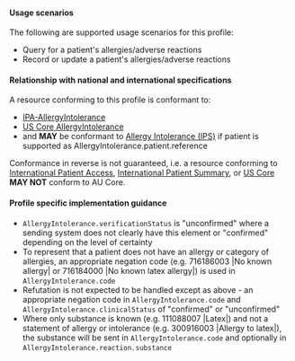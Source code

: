 #### Usage scenarios

The following are supported usage scenarios for this profile:

- Query for a patient's allergies/adverse reactions
- Record or update a patient's allergies/adverse reactions


#### Relationship with national and international specifications

A resource conforming to this profile is conformant to:
- [IPA-AllergyIntolerance](http://hl7.org/fhir/uv/ipa/StructureDefinition/ipa-allergyintolerance)
- [US Core AllergyIntolerance](http://hl7.org/fhir/us/core/StructureDefinition/us-core-allergyintolerance)
- and **MAY** be conformant to [Allergy Intolerance (IPS)](http://hl7.org/fhir/uv/ips/StructureDefinition/AllergyIntolerance-uv-ips) if patient is supported as AllergyIntolerance.patient.reference

Conformance in reverse is not guaranteed, i.e. a resource conforming to [International Patient Access](https://build.fhir.org/ig/HL7/fhir-ipa), [International Patient Summary](http://build.fhir.org/ig/HL7/fhir-ips), or [US Core](http://hl7.org/fhir/us/core) **MAY NOT** conform to AU Core.


#### Profile specific implementation guidance
- `AllergyIntolerance.verificationStatus` is "unconfirmed" where a sending system does not clearly have this element or "confirmed" depending on the level of certainty
- To represent that a patient does not have an allergy or category of allergies, an appropriate negation code (e.g. 716186003 \|No known allergy\| or 716184000 \|No known latex allergy\|) is used in `AllergyIntolerance.code`
- Refutation is not expected to be handled except as above - an appropriate negation code in `AllergyIntolerance.code` and `AllergyIntolerance.clinicalStatus` of "confirmed" or "unconfirmed"
- Where only substance is known (e.g. 111088007 \|Latex\|) and not a statement of allergy or intolerance (e.g. 300916003 \|Allergy to latex\|), the substance will be sent in `AllergyIntolerance.code` and optionally in `AllergyIntolerance.reaction.substance`




